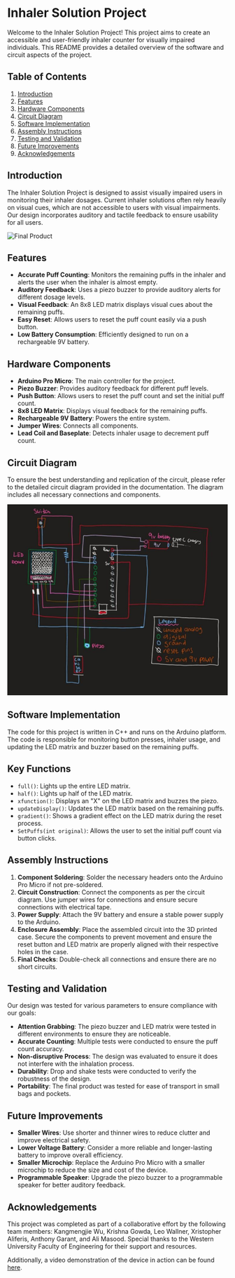 # Inhaler Solution Project

Welcome to the Inhaler Solution Project! This project aims to create an accessible and user-friendly inhaler counter for visually impaired individuals. This README provides a detailed overview of the software and circuit aspects of the project. 

## Table of Contents
1. [Introduction](#introduction)
2. [Features](#features)
3. [Hardware Components](#hardware-components)
4. [Circuit Diagram](#circuit-diagram)
5. [Software Implementation](#software-implementation)
6. [Assembly Instructions](#assembly-instructions)
7. [Testing and Validation](#testing-and-validation)
8. [Future Improvements](#future-improvements)
9. [Acknowledgements](#acknowledgements)

## Introduction
The Inhaler Solution Project is designed to assist visually impaired users in monitoring their inhaler dosages. Current inhaler solutions often rely heavily on visual cues, which are not accessible to users with visual impairments. Our design incorporates auditory and tactile feedback to ensure usability for all users.

![Final Product](images/assembled_inhaler.png)

## Features
- **Accurate Puff Counting**: Monitors the remaining puffs in the inhaler and alerts the user when the inhaler is almost empty.
- **Auditory Feedback**: Uses a piezo buzzer to provide auditory alerts for different dosage levels.
- **Visual Feedback**: An 8x8 LED matrix displays visual cues about the remaining puffs.
- **Easy Reset**: Allows users to reset the puff count easily via a push button.
- **Low Battery Consumption**: Efficiently designed to run on a rechargeable 9V battery.

## Hardware Components
- **Arduino Pro Micro**: The main controller for the project.
- **Piezo Buzzer**: Provides auditory feedback for different puff levels.
- **Push Button**: Allows users to reset the puff count and set the initial puff count.
- **8x8 LED Matrix**: Displays visual feedback for the remaining puffs.
- **Rechargeable 9V Battery**: Powers the entire system.
- **Jumper Wires**: Connects all components.
- **Lead Coil and Baseplate**: Detects inhaler usage to decrement puff count.

## Circuit Diagram
To ensure the best understanding and replication of the circuit, please refer to the detailed circuit diagram provided in the documentation. The diagram includes all necessary connections and components.

![Circuit Diagram](images/circuit_diagram.png)

## Software Implementation

The code for this project is written in C++ and runs on the Arduino platform. The code is responsible for monitoring button presses, inhaler usage, and updating the LED matrix and buzzer based on the remaining puffs.

## Key Functions
- `full()`: Lights up the entire LED matrix.
- `half()`: Lights up half of the LED matrix.
- `xfunction()`: Displays an "X" on the LED matrix and buzzes the piezo.
- `updateDisplay()`: Updates the LED matrix based on the remaining puffs.
- `gradient()`: Shows a gradient effect on the LED matrix during the reset process.
- `SetPuffs(int original)`: Allows the user to set the initial puff count via button clicks.

## Assembly Instructions
1. **Component Soldering**: Solder the necessary headers onto the Arduino Pro Micro if not pre-soldered.
2. **Circuit Construction**: Connect the components as per the circuit diagram. Use jumper wires for connections and ensure secure connections with electrical tape.
3. **Power Supply**: Attach the 9V battery and ensure a stable power supply to the Arduino.
4. **Enclosure Assembly**: Place the assembled circuit into the 3D printed case. Secure the components to prevent movement and ensure the reset button and LED matrix are properly aligned with their respective holes in the case.
5. **Final Checks**: Double-check all connections and ensure there are no short circuits.

## Testing and Validation
Our design was tested for various parameters to ensure compliance with our goals:

- **Attention Grabbing**: The piezo buzzer and LED matrix were tested in different environments to ensure they are noticeable.
- **Accurate Counting**: Multiple tests were conducted to ensure the puff count accuracy.
- **Non-disruptive Process**: The design was evaluated to ensure it does not interfere with the inhalation process.
- **Durability**: Drop and shake tests were conducted to verify the robustness of the design.
- **Portability**: The final product was tested for ease of transport in small bags and pockets.

## Future Improvements
- **Smaller Wires**: Use shorter and thinner wires to reduce clutter and improve electrical safety.
- **Lower Voltage Battery**: Consider a more reliable and longer-lasting battery to improve overall efficiency.
- **Smaller Microchip**: Replace the Arduino Pro Micro with a smaller microchip to reduce the size and cost of the device.
- **Programmable Speaker**: Upgrade the piezo buzzer to a programmable speaker for better auditory feedback.

## Acknowledgements
This project was completed as part of a collaborative effort by the following team members: Kangmengjie Wu, Krishna Gowda, Leo Wallner, Xristopher Aliferis, Anthony Garant, and Ali Masood. Special thanks to the Western University Faculty of Engineering for their support and resources.

Additionally, a video demonstration of the device in action can be found [here](https://photos.app.goo.gl/ZSRYMpd52zBB2q329).
